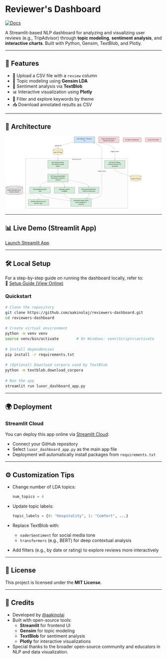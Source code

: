# Reviewer's Dashboard

[![Docs](https://img.shields.io/badge/View-Documentation-blue?style=flat-square)](https://aakinolaj.github.io/reviewers-dashboard/)

A Streamlit-based NLP dashboard for analyzing and visualizing user reviews (e.g., TripAdvisor) through **topic modeling**, **sentiment analysis**, and **interactive charts**. Built with Python, Gensim, TextBlob, and Plotly.

---

## 🚀 Features

- 📁 Upload a CSV file with a `review` column
- 🧠 Topic modeling using **Gensim LDA**
- 💬 Sentiment analysis via **TextBlob**
- 📊 Interactive visualization using **Plotly**
- 🔎 Filter and explore keywords by theme
- 📥 Download annotated results as CSV

---

## 🧱 Architecture

![Architecture Diagram](docs/assets/aakinolaj_lda.png)

---

## 📊 Live Demo (Streamlit App)

[Launch Streamlit App](https://reviewers-dashboard.streamlit.app/)

---
## 🛠️ Local Setup

For a step-by-step guide on running the dashboard locally, refer to:  
📄 [Setup Guide (View Online)](https://aakinolaj.github.io/reviewers-dashboard/docs/setup)

### Quickstart

```bash
# Clone the repository
git clone https://github.com/aakinolaj/reviewers-dashboard.git
cd reviewers-dashboard

# Create virtual environment
python -m venv venv
source venv/bin/activate        # On Windows: venv\Scripts\activate

# Install dependencies
pip install -r requirements.txt

# (Optional) Download corpora used by TextBlob
python -m textblob.download_corpora

# Run the app
streamlit run luxor_dashboard_app.py
```

---

## 🌍 Deployment

### Streamlit Cloud

You can deploy this app online via [Streamlit Cloud](https://streamlit.io/cloud):

- Connect your GitHub repository
- Select `luxor_dashboard_app.py` as the main app file
- Deployment will automatically install packages from `requirements.txt`

---

## ⚙️ Customization Tips

- Change number of LDA topics:
  ```python
  num_topics = 4
  ```

- Update topic labels:
  ```python
  topic_labels = {0: "Hospitality", 1: "Comfort", ...}
  ```

- Replace TextBlob with:
  - `vaderSentiment` for social media tone
  - `transformers` (e.g., BERT) for deep contextual analysis

- Add filters (e.g., by date or rating) to explore reviews more interactively

---

## 📜 License

This project is licensed under the **MIT License**.

---

## 🙌 Credits

- Developed by [@aakinolaj](https://github.com/aakinolaj)
- Built with open-source tools:
  - **Streamlit** for frontend UI
  - **Gensim** for topic modeling
  - **TextBlob** for sentiment analysis
  - **Plotly** for interactive visualizations
- Special thanks to the broader open-source community and educators in NLP and data visualization.
